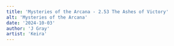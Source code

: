 ```yaml
---
title: 'Mysteries of the Arcana - 2.53 The Ashes of Victory'
alt: 'Mysteries of the Arcana'
date: '2024-10-03'
author: 'J Gray'
artist: 'Keira'
---
```

